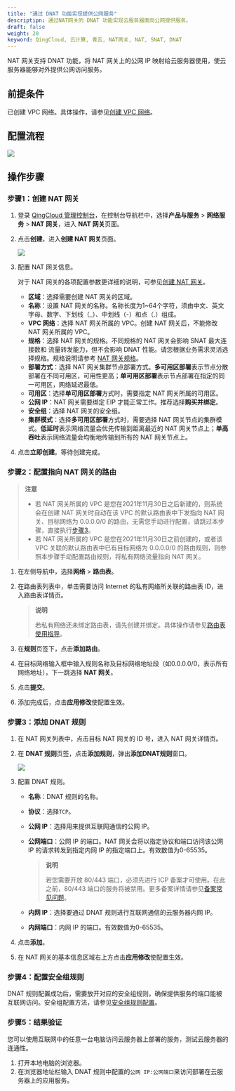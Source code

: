 ```yaml
---
title: "通过 DNAT 功能实现提供公网服务"
descriptipn: 通过NAT网关的 DNAT 功能实现云服务器面向公网提供服务。
draft: false
weight: 20
keyword: QingCloud, 云计算, 青云, NAT网关, NAT, SNAT, DNAT
---
```


<!--VPC 网络内的一个或多个云服务器需要面向公网提供服务时，可以 NAT 网关的 DNAT 功能实现对公网提供服务。-->

NAT 网关支持 DNAT 功能，将 NAT 网关上的公网 IP 映射给云服务器使用，使云服务器能够对外提供公网访问服务。

## 前提条件

已创建 VPC 网络。具体操作，请参见[创建 VPC 网络](/network/vpc/manual/vpcnet/10_create_vpc/)。

## 配置流程

![](../../_images/dnat_qs.svg)

## 操作步骤

### 步骤1：创建 NAT 网关

1. 登录 [QingCloud 管理控制台](https://console.qingcloud.com/login)，在控制台导航栏中，选择**产品与服务** > **网络服务** > **NAT 网关**，进入 **NAT 网关**页面。

2. 点击**创建**，进入**创建 NAT 网关**页面。

   ![](../../_images/create_natgw.png)

3. 配置 NAT 网关信息。

   对于 NAT 网关的各项配置参数更详细的说明，可参见[创建 NAT 网关](../../manual/mge_nat/create_nat/)。

   - **区域**：选择需要创建 NAT 网关的区域。
   - **名称**：设置 NAT 网关的名称。名称长度为1~64个字符，须由中文、英文字母、数字、下划线（_）、中划线（-）和点（.）组成。
   - **VPC 网络**：选择 NAT 网关所属的 VPC。创建 NAT 网关后，不能修改 NAT 网关所属的 VPC。
   - **规格**：选择 NAT 网关的规格。不同规格的 NAT 网关会影响 SNAT 最大连接数和 流量转发能力，但不会影响 DNAT 性能。请您根据业务需求灵活选择规格。规格说明请参考 [NAT 网关规格](../../intro/specification/)。
   - **部署方式**：选择 NAT 网关集群节点部署方式。**多可用区部署**表示节点分散部署在不同可用区，可用性更高；**单可用区部署**表示节点部署在指定的同一可用区，网络延迟最低。
   - **可用区**：选择**单可用区部署**方式时，需要指定 NAT 网关所属的可用区。
   - **公网 IP**：NAT 网关需要绑定 EIP 才能正常工作。推荐选择**购买并绑定**。
   - **安全组**：选择 NAT 网关的安全组。
   - **集群模式**：选择**多可用区部署**方式时，需要选择 NAT 网关节点的集群模式。**低延时**表示网络流量会优先传输到距离最近的 NAT 网关节点上；**单高吞吐**表示网络流量会均衡地传输到所有的 NAT 网关节点上。

4. 点击**立即创建**。等待创建完成。

### 步骤2：配置指向 NAT 网关的路由

>**注意**
>
>- 若 NAT 网关所属的 VPC 是您在2021年11月30日之后新建的，则系统会在创建 NAT 网关时自动在该 VPC 的默认路由表中下发指向 NAT 网关、目标网络为 0.0.0.0/0 的路由，无需您手动进行配置，请跳过本步骤，直接执行[步骤3](#步骤3添加-snat-规则)。
>- 若 NAT 网关所属的 VPC 是您在2021年11月30日之前创建的，或者该 VPC 关联的默认路由表中已有目标网络为 0.0.0.0/0 的路由规则，则参照本步骤手动配置路由规则，将私有网络流量指向 NAT 网关。

1. 在左侧导航中，选择**网络** > **路由表**。

2. 在路由表列表中，单击需要访问 Internet 的私有网络所关联的路由表 ID，进入路由表详情页。

   > **说明**
   >
   > 若私有网络还未绑定路由表，请先创建并绑定。具体操作请参见[路由表使用指导](/network/vpc/manual/routing/02_route_function/)。

3. 在**规则**页签下，点击**添加路由**。

4. 在目标网络输入框中输入规则名称及目标网络地址段（如0.0.0.0/0，表示所有网络地址），下一跳选择 **NAT 网关**。

5. 点击**提交**。

6. 添加完成后，点击**应用修改**使配置生效。

### 步骤3：添加 DNAT 规则

1. 在 NAT 网关列表中，点击目标 NAT 网关的 ID 号，进入 NAT 网关详情页。

2. 在 **DNAT 规则**页签，点击**添加规则**，弹出**添加DNAT规则**窗口。

   ![](../../_images/create_dnat.png)

3. 配置 DNAT 规则。
   - **名称**：DNAT 规则的名称。

   - **协议**：选择`TCP`。

   - **公网 IP**：选择用来提供互联网通信的公网 IP。

   - **公网端口**：公网 IP 的端口。NAT 网关会将以指定协议和端口访问该公网 IP 的请求转发到指定内网 IP 的指定端口上。有效数值为0-65535。

     > **说明**
     >
     > 若您需要开放 80/443 端口，必须先进行 ICP 备案才可使用。在此之前，80/443 端口的服务将被禁用。更多备案详情请参见[备案常见问题](https://beian.qingcloud.com/icp)。

   - **内网 IP**：选择要通过 DNAT 规则进行互联网通信的云服务器内网 IP。

   - **内网端口**：内网 IP 的端口。有效数值为0-65535。

4. 点击**添加**。

5. 在 NAT 网关的基本信息区域右上方点击**应用修改**使配置生效。

### 步骤4：配置安全组规则

DNAT 规则配置成功后，需要放开对应的安全组规则，确保提供服务的端口能被互联网访问。安全组配置方法，请参见[安全组规则配置](/security/security_group/manual/sg_rules/)。

### 步骤5：结果验证

您可以使用互联网中的任意一台电脑访问云服务器上部署的服务，测试云服务器的连通性。

1. 打开本地电脑的浏览器。
2. 在浏览器地址栏输入 DNAT 规则中配置的`公网 IP:公网端口`来访问部署在云服务器上的应用服务。
   




